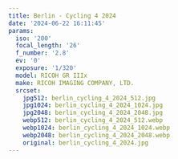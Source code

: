 ```yaml
---
title: Berlin - Cycling 4 2024
date: '2024-06-22 16:11:45'
params:
  iso: '200'
  focal_length: '26'
  f_number: '2.8'
  ev: '0'
  exposure: '1/320'
  model: RICOH GR IIIx
  make: RICOH IMAGING COMPANY, LTD.
  srcset:
    jpg512: berlin_cycling_4_2024_512.jpg
    jpg1024: berlin_cycling_4_2024_1024.jpg
    jpg2048: berlin_cycling_4_2024_2048.jpg
    webp512: berlin_cycling_4_2024_512.webp
    webp1024: berlin_cycling_4_2024_1024.webp
    webp2048: berlin_cycling_4_2024_2048.webp
    original: berlin_cycling_4_2024.jpg
---
```

